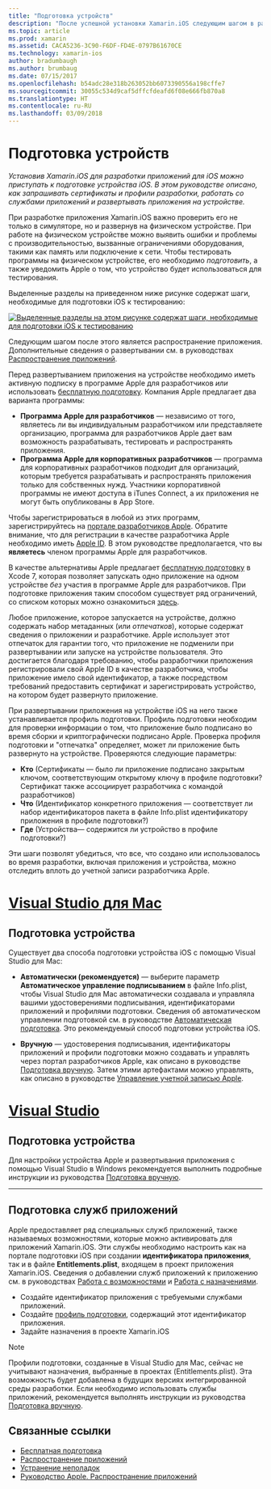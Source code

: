 ```yaml
---
title: "Подготовка устройств"
description: "После успешной установки Xamarin.iOS следующим шагом в разработке приложений для iOS является подготовка устройства iOS. В этом руководстве рассматривается запрос сертификатов и профилей разработки, работа со службами приложений и развертывание приложения на устройстве."
ms.topic: article
ms.prod: xamarin
ms.assetid: CACA5236-3C90-F6DF-FD4E-0797B61670CE
ms.technology: xamarin-ios
author: bradumbaugh
ms.author: brumbaug
ms.date: 07/15/2017
ms.openlocfilehash: b54adc28e318b263052bb6073390556a198cffe7
ms.sourcegitcommit: 30055c534d9caf5dffcfdeafd6f08e666fb870a8
ms.translationtype: HT
ms.contentlocale: ru-RU
ms.lasthandoff: 03/09/2018
---
```

# <a name="device-provisioning"></a>Подготовка устройств

_Установив Xamarin.iOS для разработки приложений для iOS можно приступать к подготовке устройства iOS. В этом руководстве описано, как запрашивать сертификаты и профили разработки, работать со службами приложений и развертывать приложения на устройстве._

При разработке приложения Xamarin.iOS важно проверить его не только в симуляторе, но и развернув на физическом устройстве. При работе на физическом устройстве можно выявить ошибки и проблемы с производительностью, вызванные ограничениями оборудования, такими как память или подключение к сети. Чтобы тестировать программы на физическом устройстве, его необходимо *подготовить*, а также уведомить Apple о том, что устройство будет использоваться для тестирования.

Выделенные разделы на приведенном ниже рисунке содержат шаги, необходимые для подготовки iOS к тестированию:

[![](images/provisioningdiagram.png "Выделенные разделы на этом рисунке содержат шаги, необходимые для подготовки iOS к тестированию")](images/provisioningdiagram.png#lightbox)

Следующим шагом после этого является распространение приложения. Дополнительные сведения о развертывании см. в руководствах [Распространение приложений](~/ios/deploy-test/app-distribution/index.md).

Перед развертыванием приложения на устройстве необходимо иметь активную подписку в программе Apple для разработчиков *или* использовать [бесплатную подготовку](~/ios/get-started/installation/device-provisioning/free-provisioning.md). Компания Apple предлагает два варианта программы:

- **Программа Apple для разработчиков** — независимо от того, являетесь ли вы индивидуальным разработчиком или представляете организацию, программа для разработчиков Apple дает вам возможность разрабатывать, тестировать и распространять приложения.
- **Программа Apple для корпоративных разработчиков** — программа для корпоративных разработчиков подходит для организаций, которым требуется разрабатывать и распространять приложения только для собственных нужд. Участники корпоративной программы не имеют доступа в iTunes Connect, а их приложения не могут быть опубликованы в App Store.


Чтобы зарегистрироваться в любой из этих программ, зарегистрируйтесь на [портале разработчиков Apple](https://developer.apple.com/programs/enroll/). Обратите внимание, что для регистрации в качестве разработчика Apple необходимо иметь [Apple ID](https://appleid.apple.com/). В этом руководстве предполагается, что вы **являетесь** членом программы Apple для разработчиков.

В качестве альтернативы Apple предлагает [бесплатную подготовку](~/ios/get-started/installation/device-provisioning/free-provisioning.md) в Xcode 7, которая позволяет запускать одно приложение на одном устройстве *без* участия в программе Apple для разработчиков. При подготовке приложения таким способом существует ряд ограничений, со списком которых можно ознакомиться [здесь](~/ios/get-started/installation/device-provisioning/free-provisioning.md#limitations).

Любое приложение, которое запускается на устройстве, должно содержать набор метаданных (или *отпечатков*), которые содержат сведения о приложении и разработчике. Apple использует этот отпечаток для гарантии того, что приложение не подменили при развертывании или запуске на устройстве пользователя. Это достигается благодаря требованию, чтобы разработчики приложения регистрировали свой Apple ID в качестве разработчика, чтобы приложение имело свой идентификатор, а также посредством требований предоставить сертификат и зарегистрировать устройство, на котором будет развернуто приложение.

При развертывании приложения на устройстве iOS на него также устанавливается профиль подготовки. Профиль подготовки необходим для проверки информации о том, что приложение было подписано во время сборки и криптографически подписано Apple. Проверка профиля подготовки и "отпечатка" определяет, может ли приложение быть развернуто на устройстве. Проверяются следующие параметры:

- **Кто** (Сертификаты — было ли приложение подписано закрытым ключом, соответствующим открытому ключу в профиле подготовки? Сертификат также ассоциирует разработчика с командой разработчиков)
- **Что** (Идентификатор конкретного приложения — соответствует ли набор идентификаторов пакета в файле Info.plist идентификатору приложения в профиле подготовки?)
- **Где** (Устройства— содержится ли устройство в профиле подготовки?)

Эти шаги позволят убедиться, что все, что создано или использовалось во время разработки, включая приложения и устройства, можно отследить вплоть до учетной записи разработчика Apple.

<a name="Provisioning_Profile" />

# <a name="visual-studio-for-mactabvsmac"></a>[Visual Studio для Mac](#tab/vsmac)

## <a name="provisioning-your-device"></a>Подготовка устройства

Существует два способа подготовки устройства iOS с помощью Visual Studio для Mac:

* **Автоматически (рекомендуется)** — выберите параметр **Автоматическое управление подписыванием** в файле Info.plist, чтобы Visual Studio для Mac автоматически создавала и управляла вашими удостоверениями подписывания, идентификаторами приложений и профилями подготовки.  Сведения об автоматическом управлении подготовкой см. в руководстве [Автоматическая подготовка](automatic-provisioning.md). Это рекомендуемый способ подготовки устройства iOS.

* **Вручную** — удостоверения подписывания, идентификаторы приложений и профили подготовки можно создавать и управлять через портал разработчиков Apple, как описано в руководстве [Подготовка вручную](manual-provisioning.md). Затем этими артефактами можно управлять, как описано в руководстве [Управление учетной записью Apple](~/cross-platform/macios/apple-account-management.md).

# <a name="visual-studiotabvswin"></a>[Visual Studio](#tab/vswin)

## <a name="provisioning-your-device"></a>Подготовка устройства

Для настройки устройства Apple и развертывания приложения с помощью Visual Studio в Windows рекомендуется выполнить подробные инструкции из руководства [Подготовка вручную](manual-provisioning.md).

-----

<a name="appservices" />

## <a name="provisioning-for-application-services"></a>Подготовка служб приложений

Apple предоставляет ряд специальных служб приложений, также называемых возможностями, которые можно активировать для приложений Xamarin.iOS. Эти службы необходимо настроить как на портале подготовки iOS при создании **идентификатора приложения**, так и в файле **Entitlements.plist**, входящем в проект приложения Xamarin.iOS. Сведения о добавлении служб приложений к приложению см. в руководствах [Работа с возможностями](~/ios/deploy-test/provisioning/capabilities/index.md) и [Работа с назначениями](~/ios/deploy-test/provisioning/entitlements.md).

* Создайте идентификатор приложения с требуемыми службами приложений.
* Создайте [профиль подготовки](#Provisioning_Profile), содержащий этот идентификатор приложения.
* Задайте назначения в проекте Xamarin.iOS

> [!NOTE]
> Профили подготовки, созданные в Visual Studio для Mac, сейчас не учитывают назначения, выбранные в проектах (Entitlements.plist). Эта возможность будет добавлена в будущих версиях интегрированной среды разработки. Если необходимо использовать службы приложений, рекомендуется выполнять инструкции из руководства [Подготовка вручную](manual-provisioning.md).

## <a name="related-links"></a>Связанные ссылки

- [Бесплатная подготовка](~/ios/get-started/installation/device-provisioning/free-provisioning.md)
- [Распространение приложений](~/ios/deploy-test/app-distribution/index.md)
- [Устранение неполадок](~/ios/deploy-test/troubleshooting.md)
- [Руководство Apple. Распространение приложений](https://developer.apple.com/library/ios/documentation/IDEs/Conceptual/AppDistributionGuide/Introduction/Introduction.html)
